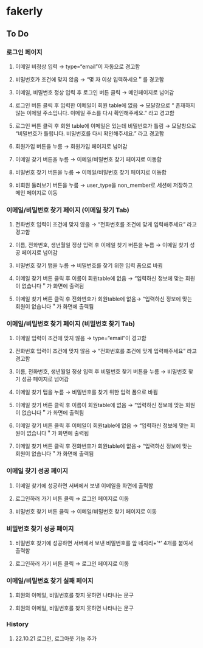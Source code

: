 # fakerly

## To Do

### 로그인 페이지

1. 이메일 비정상 입력 → type=“email”이 자동으로 경고함 

2. 비밀번호가 조건에 맞지 않음 → “몇 자 이상 입력하세요＂를 경고함

3. 이메일, 비밀번호 정상 입력 후 로그인 버튼 클릭 → 메인페이지로 넘어감

4. 로그인 버튼 클릭 후 입력한 이메일이 회원 table에 없음 → 모달창으로 “ 존재하지 않는 이메일 주소입니다. 이메일 주소를 다시 확인해주세요.” 라고 경고함

5. 로그인 버튼 클릭 후 회원 table에 이메일은 있는데 비밀번호가 틀림 → 모달창으로 “비밀번호가 틀립니다. 비밀번호를 다시 확인해주세요.” 라고 경고함

6. 회원가입 버튼을 누름 → 회원가입 페이지로 넘어감

7. 이메일 찾기 버튼을 누름 → 이메일/비밀번호 찾기 페이지로 이동함

8. 비밀번호 찾기 버튼을 누름 → 이메일/비밀번호 찾기 페이지로 이동함

9. 비회원 둘러보기 버튼을 누름 → user_type을 non_member로 세션에 저장하고 메인 페이지로 이동

### 이메일/비밀번호 찾기 페이지 (이메일 찾기 Tab)

1. 전화번호 입력이 조건에 맞지 않음 → “전화번호를 조건에 맞게 입력해주세요” 라고 경고함

2. 이름, 전화번호, 생년월일 정상 입력 후 이메일 찾기 버튼을 누름 → 이메일 찾기 성공 페이지로 넘어감

3. 비밀번호 찾기 탭을 누름 → 비밀번호를 찾기 위한 입력 폼으로 바뀜

4. 이메일 찾기 버튼 클릭 후 이름이 회원table에 없음 → “입력하신 정보에 맞는 회원이 없습니다＂가 화면에 출력됨 

5. 이메일 찾기 버튼 클릭 후  전화번호가 회원table에 없음→ “입력하신 정보에 맞는 회원이 없습니다＂가 화면에 출력됨 

### 이메일/비밀번호 찾기 페이지 (비밀번호 찾기 Tab)

1. 이메일 입력이 조건에 맞지 않음 → type=“email”이 경고함

2. 전화번호 입력이 조건에 맞지 않음 → “전화번호를 조건에 맞게 입력해주세요” 라고 경고함

3. 이름, 전화번호, 생년월일 정상 입력 후 비밀번호 찾기 버튼을 누름 →  비밀번호 찾기 성공 페이지로 넘어감

4. 이메일 찾기 탭을 누름 → 비밀번호를 찾기 위한 입력 폼으로 바뀜

5. 이메일 찾기 버튼 클릭 후 이름이 회원table에 없음 → “입력하신 정보에 맞는 회원이 없습니다＂가 화면에 출력됨 

6. 이메일 찾기 버튼 클릭 후 이메일이 회원table에 없음 → “입력하신 정보에 맞는 회원이 없습니다＂가 화면에 출력됨 

7. 이메일 찾기 버튼 클릭 후  전화번호가 회원table에 없음→ “입력하신 정보에 맞는 회원이 없습니다＂가 화면에 출력됨 

### 이메일 찾기 성공 페이지

1. 이메일 찾기에 성공하면 서버에서 보낸 이메일을 화면에 출력함

2. 로그인하러 가기 버튼 클릭 → 로그인 페이지로 이동

3. 비밀번호 찾기 버튼 클릭 → 이메일/비밀번호 찾기 페이지로 이동

### 비밀번호 찾기 성공 페이지

1. 비밀번호 찾기에 성공하면 서버에서 보낸 비밀번호를 앞 네자리+’*’ 4개를 붙여서 출력함

2. 로그인하러 가기 버튼 클릭 → 로그인 페이지로 이동

### 이메일/비밀번호 찾기 실패 페이지

1. 회원의 이메일, 비밀번호를 찾지 못하면 나타나는 문구

2. 회원의 이메일, 비밀번호를 찾지 못하면 나타나는 문구

### History

1. 22.10.21 로그인, 로그아웃 기능 추가

